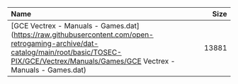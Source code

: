 |Name|Size|
|:---|---:|
|[GCE Vectrex - Manuals - Games.dat](https://raw.githubusercontent.com/open-retrogaming-archive/dat-catalog/main/root/basic/TOSEC-PIX/GCE/Vectrex/Manuals/Games/GCE Vectrex - Manuals - Games.dat)|13881|
